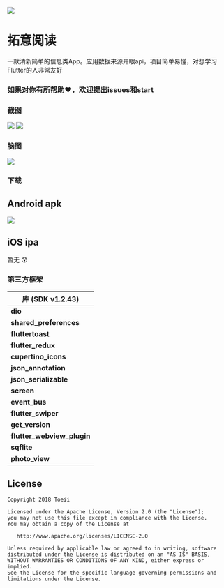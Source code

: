 ![](https://github.com/toeii/FlutterExampleApp_ExtensionRead/blob/master/images/logo_extension_read.png)
# 拓意阅读

一款清新简单的信息类App。应用数据来源开眼api，项目简单易懂，对想学习Flutter的人非常友好

### 如果对你有所帮助:heart:，欢迎提出issues和start

### 截图
<img src="https://github.com/toeii/FlutterExampleApp_ExtensionRead/blob/master/images/app_fotojet_01.jpg" />
<img src="https://github.com/toeii/FlutterExampleApp_ExtensionRead/blob/master/images/app_fotojet_02.jpg" />

### 脑图
<img src="https://github.com/toeii/FlutterExampleApp_ExtensionRead/blob/master/images/flutter_extension_read_egg.jpg" />

### 下载
## Android apk
<img src="https://github.com/toeii/FlutterExampleApp_ExtensionRead/blob/master/images/apk_download_code.jpg" />

## iOS ipa
暂无 :cold_sweat:

### 第三方框架

| 库 (SDK v1.2.43)          |
| -------------------------- |
| **dio**                    |
| **shared_preferences**     |
| **fluttertoast**           |
| **flutter_redux**          |
| **cupertino_icons**        |
| **json_annotation**        |
| **json_serializable**      |
| **screen**                 |
| **event_bus**              |
| **flutter_swiper**         |
| **get_version**            |
| **flutter_webview_plugin** |
| **sqflite**                |
| **photo_view**             |

## License

    Copyright 2018 Toeii

    Licensed under the Apache License, Version 2.0 (the "License");
    you may not use this file except in compliance with the License.
    You may obtain a copy of the License at

       http://www.apache.org/licenses/LICENSE-2.0

    Unless required by applicable law or agreed to in writing, software
    distributed under the License is distributed on an "AS IS" BASIS,
    WITHOUT WARRANTIES OR CONDITIONS OF ANY KIND, either express or implied.
    See the License for the specific language governing permissions and
    limitations under the License.


